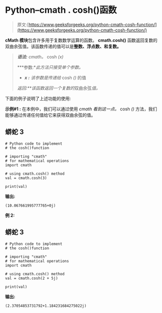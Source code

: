 # Python–cmath . cosh()函数

> 原文:[https://www.geeksforgeeks.org/python-cmath-cosh-function/](https://www.geeksforgeeks.org/python-cmath-cosh-function/)

**cMath 模块**包含许多用于复数数学运算的函数。 **cmath.cosh()** 函数返回复数的双曲余弦值。该函数传递的值可以是**整数、浮点数、**和**复数。**

> ***语法:** cmath。* cosh *(x)*
> 
> ***参数:**此方法只接受单个参数。*
> 
> *   ***x :** 该参数是传递给* cosh *()* 的值
> 
> ***返回:**该函数返回一个*复数*的*双曲余弦*值。*

下面的例子说明了上述功能的使用:

**示例#1 :** 在本例中，我们可以通过使用 *cmath 看到这一点。* cosh *()* 方法，我们能够通过传递任何值给它来获得双曲余弦的值。

## 蟒蛇 3

```
# Python code to implement
# the cosh()function

# importing "cmath"
# for mathematical operations  
import cmath 

# using cmath.cosh() method 
val = cmath.cosh(3) 

print(val)
```

**输出:**

```
(10.067661995777765+0j)
```

**例 2:**

## 蟒蛇 3

```
# Python code to implement
# the cosh()function

# importing "cmath"
# for mathematical operations  
import cmath 

# using cmath.cosh() method 
val = cmath.cosh(2 + 5j) 

print(val)
```

**输出:**

```
(2.37054853731792+1.184231684275022j)
```